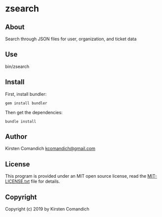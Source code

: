 
zsearch
=======

About
-----

Search through JSON files for user, organization, and ticket data


Use
---

bin/zsearch


Install
-------

First, install bundler:

`gem install bundler`

Then get the dependencies:

`bundle install`


Author
------

Kirsten Comandich <kcomandich@gmail.com>


License
-------

This program is provided under an MIT open source license, read the [MIT-LICENSE.txt](MIT-LICENSE.txt) file for details.


Copyright
---------

Copyright (c) 2019 by Kirsten Comandich


